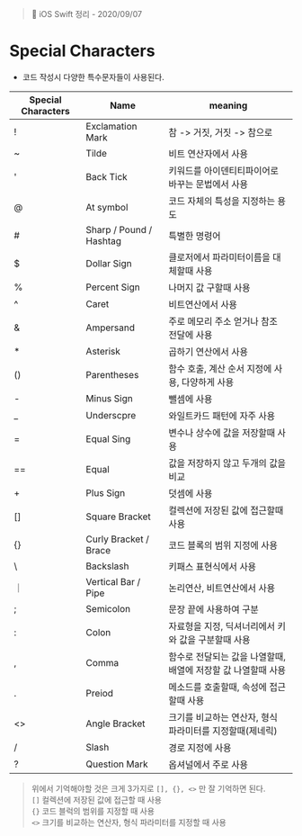 > 📝 iOS Swift 정리 - 2020/09/07

# Special Characters
- 코드 작성시 다양한 특수문자들이 사용된다.

| Special Characters | Name | meaning |
|--|--|--|
| ! | Exclamation Mark | 참 -> 거짓, 거짓 -> 참으로   |
| ~ | Tilde | 비트 연산자에서 사용 |
| ' | Back Tick | 키워드를 아이덴티티파이어로 바꾸는 문법에서 사용 |
| @ | At symbol | 코드 자체의 특성을 지정하는 용도 |
| # | Sharp / Pound / Hashtag | 특별한 명령어 |
| $ | Dollar Sign | 클로저에서 파라미터이름을 대체할때 사용 |
| % | Percent Sign | 나머지 값 구할때 사용 |
| ^ | Caret | 비트연산에서 사용 |
| & | Ampersand | 주로 메모리 주소 얻거나 참조 전달에 사용 |
| * | Asterisk | 곱하기 연산에서 사용 |
| () | Parentheses | 함수 호출, 계산 순서 지정에 사용, 다양하게 사용 |
| - | Minus Sign | 뺄셈에 사용 |
| _ | Underscpre | 와일트카드 패턴에 자주 사용 |
| = | Equal Sing | 변수나 상수에 값을 저장할때 사용 |
| == | Equal | 값을 저장하지 않고 두개의 값을 비교 |
| + | Plus Sign | 덧셈에 사용 |
| [] | Square Bracket | 컬렉션에 저장된 값에 접근할때 사용 |
| {} | Curly Bracket / Brace | 코드 블록의 범위 지정에 사용 |
| \ | Backslash | 키패스 표현식에서 사용 |
| ｜ | Vertical Bar / Pipe | 논리연산, 비트연산에서 사용 |
| ; | Semicolon | 문장 끝에 사용하여 구분 |
| : | Colon | 자료형을 지정, 딕셔너리에서 키와 값을 구분할때 사용 |
| , | Comma | 함수로 전달되는 값을 나열할때, 배열에 저장할 값 나열할때 사용 |
| . | Preiod | 메소드를 호출할때, 속성에 접근할때 사용 |
| <> | Angle Bracket | 크기를 비교하는 연산자, 형식 파라미터를 지정할때(제네릭) |
| / | Slash | 경로 지정에 사용 |
| ? | Question Mark | 옵셔널에서 주로 사용 |
> 위에서 기억해야할 것은 크게 3가지로 `[], {}, <>` 만 잘 기억하면 된다. <br>
> `[]` 컬렉션에 저장된 값에 접근할 때 사용 <br>
> `{}` 코드 블럭의 범위를 지정할 때 사용 <br>
> `<>` 크기를 비교하는 연산자, 형식 파라미터를 지정할 때 사용
